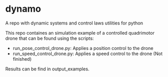 # dynamo
A repo with dynamic systems and control laws utilities for python

This repo containes an simulation example of a controlled quadrimotor drone that can be found using the scripts:
- run_pose_control_drone.py: Applies a position control to the drone
- run_speed_control_drone.py: Applies a speed control to the drone (Not finished)

Results can be find in output_examples.
